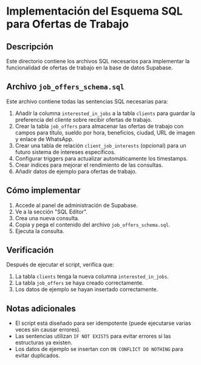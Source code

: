 # Implementación del Esquema SQL para Ofertas de Trabajo

## Descripción

Este directorio contiene los archivos SQL necesarios para implementar la funcionalidad de ofertas de trabajo en la base de datos Supabase.

## Archivo `job_offers_schema.sql`

Este archivo contiene todas las sentencias SQL necesarias para:

1. Añadir la columna `interested_in_jobs` a la tabla `clients` para guardar la preferencia del cliente sobre recibir ofertas de trabajo.
2. Crear la tabla `job_offers` para almacenar las ofertas de trabajo con campos para título, sueldo por hora, beneficios, ciudad, URL de imagen y enlace de WhatsApp.
3. Crear una tabla de relación `client_job_interests` (opcional) para un futuro sistema de intereses específicos.
4. Configurar triggers para actualizar automáticamente los timestamps.
5. Crear índices para mejorar el rendimiento de las consultas.
6. Añadir datos de ejemplo para ofertas de trabajo.

## Cómo implementar

1. Accede al panel de administración de Supabase.
2. Ve a la sección "SQL Editor".
3. Crea una nueva consulta.
4. Copia y pega el contenido del archivo `job_offers_schema.sql`.
5. Ejecuta la consulta.

## Verificación

Después de ejecutar el script, verifica que:

1. La tabla `clients` tenga la nueva columna `interested_in_jobs`.
2. La tabla `job_offers` se haya creado correctamente.
3. Los datos de ejemplo se hayan insertado correctamente.

## Notas adicionales

- El script está diseñado para ser idempotente (puede ejecutarse varias veces sin causar errores).
- Las sentencias utilizan `IF NOT EXISTS` para evitar errores si las estructuras ya existen.
- Los datos de ejemplo se insertan con `ON CONFLICT DO NOTHING` para evitar duplicados.